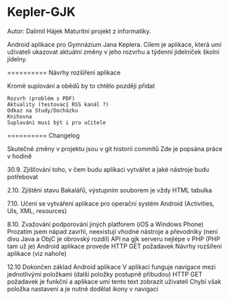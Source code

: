 Kepler-GJK
==========

Autor: Dalimil Hájek
Maturitní projekt z informatiky.

Android aplikace pro Gymnázium Jana Keplera. 
Cílem je aplikace, která umí uživateli ukazovat aktuální změny v jeho rozvrhu a týdenní jídelníček školní jídelny.

==========
Návrhy rozšíření aplikace

Kromě suplování a obědů by to chtělo později přidat
	
	Rozvrh (problém s PDF)
	Aktuality (testovací RSS kanál ?)
	Odkaz na Study/Docházku
	Knihovna
	Suplování musí být i pro učitele

==========
Changelog

Skutečné změny v projektu jsou v git historii commitů
Zde je popsána práce v hodině

30.9. 
Zjišťování toho, v čem budu aplikaci vytvářet a jaké nástroje budu potřebovat

2.10.
Zjištění stavu Bakalářů, výstupním souborem je vždy HTML tabulka

7.10.
Učení se vytváření aplikace pro operační systém Android (Activities, UIs, XML, resources)

8.10.
Zvažování podporování jiných platforem (iOS a Windows Phone)
	Prozatím jsem nápad zavrhl, neexistují vhodné nástroje a převodníky (není divu Java a ObjC je obrovský rozdíl)
API na gjk serveru nejlépe v PHP (PHP tam už je)
	Android aplikace provede HTTP GET požadavek
	Návrhy rozšíření aplikace (viz nahoře)

12.10
Dokončen základ Android aplikace
V aplikaci funguje navigace mezi jednotlivými položkami (další položky postupně přibudou)
HTTP GET požadavek je funkční a aplikace umí tento text zobrazit uživateli
Chybí však položka nastavení a je nutné dodělat ikony v navigaci


